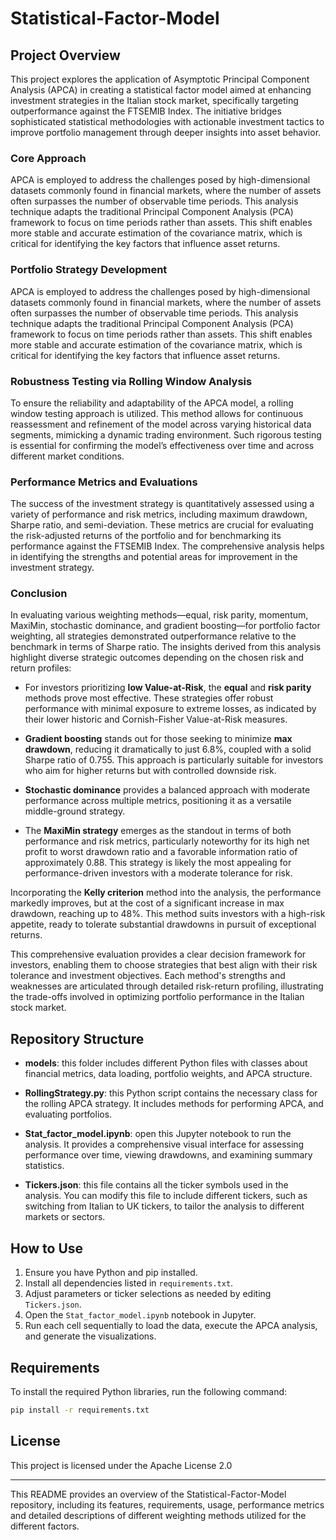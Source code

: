 # Statistical-Factor-Model

## Project Overview
This project explores the application of Asymptotic Principal Component Analysis (APCA) in creating a statistical factor model aimed at enhancing investment strategies in the Italian stock market, specifically targeting outperformance against the FTSEMIB Index. The initiative bridges sophisticated statistical methodologies with actionable investment tactics to improve portfolio management through deeper insights into asset behavior.

### Core Approach
APCA is employed to address the challenges posed by high-dimensional datasets commonly found in financial markets, where the number of assets often surpasses the number of observable time periods. This analysis technique adapts the traditional Principal Component Analysis (PCA) framework to focus on time periods rather than assets. This shift enables more stable and accurate estimation of the covariance matrix, which is critical for identifying the key factors that influence asset returns.

### Portfolio Strategy Development
APCA is employed to address the challenges posed by high-dimensional datasets commonly found in financial markets, where the number of assets often surpasses the number of observable time periods. This analysis technique adapts the traditional Principal Component Analysis (PCA) framework to focus on time periods rather than assets. This shift enables more stable and accurate estimation of the covariance matrix, which is critical for identifying the key factors that influence asset returns.

### Robustness Testing via Rolling Window Analysis
To ensure the reliability and adaptability of the APCA model, a rolling window testing approach is utilized. This method allows for continuous reassessment and refinement of the model across varying historical data segments, mimicking a dynamic trading environment. Such rigorous testing is essential for confirming the model’s effectiveness over time and across different market conditions.

### Performance Metrics and Evaluations
The success of the investment strategy is quantitatively assessed using a variety of performance and risk metrics, including maximum drawdown, Sharpe ratio, and semi-deviation. These metrics are crucial for evaluating the risk-adjusted returns of the portfolio and for benchmarking its performance against the FTSEMIB Index. The comprehensive analysis helps in identifying the strengths and potential areas for improvement in the investment strategy.

### Conclusion
In evaluating various weighting methods—equal, risk parity, momentum, MaxiMin, stochastic dominance, and gradient boosting—for portfolio factor weighting, all strategies demonstrated outperformance relative to the benchmark in terms of Sharpe ratio. The insights derived from this analysis highlight diverse strategic outcomes depending on the chosen risk and return profiles:

- For investors prioritizing **low Value-at-Risk**, the **equal** and **risk parity** methods prove most effective. These strategies offer robust performance with minimal exposure to extreme losses, as indicated by their lower historic and Cornish-Fisher Value-at-Risk measures.

- **Gradient boosting** stands out for those seeking to minimize **max drawdown**, reducing it dramatically to just 6.8%, coupled with a solid Sharpe ratio of 0.755. This approach is particularly suitable for investors who aim for higher returns but with controlled downside risk.

- **Stochastic dominance** provides a balanced approach with moderate performance across multiple metrics, positioning it as a versatile middle-ground strategy.

- The **MaxiMin strategy** emerges as the standout in terms of both performance and risk metrics, particularly noteworthy for its high net profit to worst drawdown ratio and a favorable information ratio of approximately 0.88. This strategy is likely the most appealing for performance-driven investors with a moderate tolerance for risk.

Incorporating the **Kelly criterion** method into the analysis, the performance markedly improves, but at the cost of a significant increase in max drawdown, reaching up to 48%. This method suits investors with a high-risk appetite, ready to tolerate substantial drawdowns in pursuit of exceptional returns.

This comprehensive evaluation provides a clear decision framework for investors, enabling them to choose strategies that best align with their risk tolerance and investment objectives. Each method's strengths and weaknesses are articulated through detailed risk-return profiling, illustrating the trade-offs involved in optimizing portfolio performance in the Italian stock market.

## Repository Structure

- **models**: this folder includes different Python files with classes about financial metrics, data loading, portfolio weights, and APCA structure.

- **RollingStrategy.py**: this Python script contains the necessary class for the rolling APCA strategy. It includes methods for performing APCA, and evaluating portfolios.

- **Stat_factor_model.ipynb**: open this Jupyter notebook to run the analysis. It provides a comprehensive visual interface for assessing performance over time, viewing drawdowns, and examining summary statistics.

- **Tickers.json**: this file contains all the ticker symbols used in the analysis. You can modify this file to include different tickers, such as switching from Italian to UK tickers, to tailor the analysis to different markets or sectors.

## How to Use
1. Ensure you have Python and pip installed.
2. Install all dependencies listed in `requirements.txt`.
3. Adjust parameters or ticker selections as needed by editing `Tickers.json`.
4. Open the `Stat_factor_model.ipynb` notebook in Jupyter.
5. Run each cell sequentially to load the data, execute the APCA analysis, and generate the visualizations.

## Requirements
To install the required Python libraries, run the following command:
```bash
pip install -r requirements.txt
```

## License

This project is licensed under the Apache License 2.0


---

This README provides an overview of the Statistical-Factor-Model repository, including its features, requirements, usage, performance metrics and detailed descriptions of different weighting methods utilized for the different factors.
